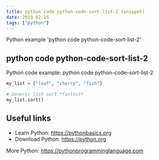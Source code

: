 ```yaml
---
title: python code python-code-sort-list-2 (snippet)
date: 2019-02-15
tags: ["python"]
---
```

Python example 'python code python-code-sort-list-2'


## python code python-code-sort-list-2

Python code example: python code python-code-sort-list-2

```python
my_list = ["leaf", "cherry", "fish"]

# Generic list sort *fastest*
my_list.sort()


```

## Useful links

- Learn Python: https://pythonbasics.org
- Download Python: https://python.org

More Python: https://pythonprogramminglanguage.com

